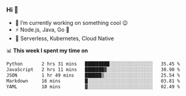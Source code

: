 ### Hi 👋

<!--
**nodejh/nodejh** is a ✨ _special_ ✨ repository because its `README.md` (this file) appears on your GitHub profile.

Here are some ideas to get you started:

- 🔭 I’m currently working on ...
- 🌱 I’m currently learning ...
- 👯 I’m looking to collaborate on ...
- 🤔 I’m looking for help with ...
- 💬 Ask me about ...
- 📫 How to reach me: ...
- 😄 Pronouns: ...
- ⚡ Fun fact: ...
-->

- 🔭 I’m currently working on something cool :wink:
- ⚡ Node.js, Java, Go :thought_balloon:
- 🤖 Serverless, Kubernetes, Cloud Native

📊 **This week I spent my time on**

<!--START_SECTION:waka-->

```txt
Python       2 hrs 31 mins   █████████░░░░░░░░░░░░░░░░   35.45 %
JavaScript   2 hrs 11 mins   ███████▓░░░░░░░░░░░░░░░░░   30.90 %
JSON         1 hr 49 mins    ██████▒░░░░░░░░░░░░░░░░░░   25.54 %
Markdown     16 mins         █░░░░░░░░░░░░░░░░░░░░░░░░   03.81 %
YAML         10 mins         ▓░░░░░░░░░░░░░░░░░░░░░░░░   02.49 %
```

<!--END_SECTION:waka-->


<!--
:traffic_light: **Visitors**

![visitors](https://visitor-badge.glitch.me/badge?page_id=nodejh.nodejh)
-->
